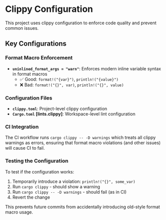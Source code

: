 # Clippy Configuration

This project uses clippy configuration to enforce code quality and prevent common issues.

## Key Configurations

### Format Macro Enforcement
- **`uninlined_format_args = "warn"`**: Enforces modern inline variable syntax in format macros
  - ✅ Good: `format!("{var}")`, `println!("{value}")`
  - ❌ Bad: `format!("{}", var)`, `println!("{}", value)`

### Configuration Files
- **`clippy.toml`**: Project-level clippy configuration
- **`Cargo.toml` [lints.clippy]**: Workspace-level lint configuration

### CI Integration
The CI workflow runs `cargo clippy -- -D warnings` which treats all clippy warnings as errors, ensuring that format macro violations (and other issues) will cause CI to fail.

### Testing the Configuration
To test if the configuration works:

1. Temporarily introduce a violation: `println!("{}", some_var)`
2. Run `cargo clippy` - should show a warning
3. Run `cargo clippy -- -D warnings` - should fail (as in CI)
4. Revert the change

This prevents future commits from accidentally introducing old-style format macro usage.

